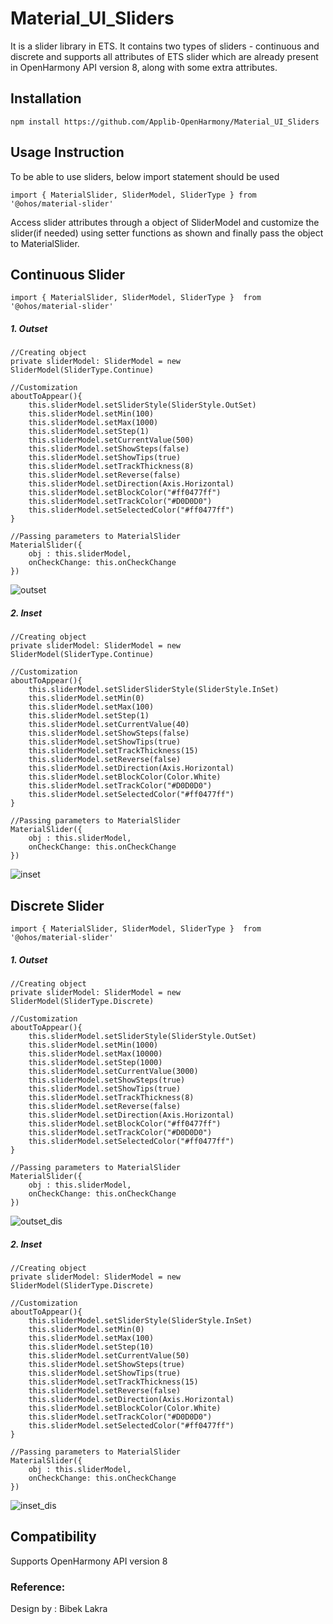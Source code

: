 # Material_UI_Sliders

It is a slider library in ETS. It contains two types of sliders - continuous and discrete and supports all attributes of
ETS slider which are already present in OpenHarmony API version 8, along with some extra attributes.

## Installation

```ets 
npm install https://github.com/Applib-OpenHarmony/Material_UI_Sliders
```

## Usage Instruction

To be able to use sliders, below import statement should be used

```ets
import { MaterialSlider, SliderModel, SliderType } from '@ohos/material-slider'
```

Access slider attributes through a object of SliderModel and customize the slider(if needed) using setter functions as
shown and finally pass the object to MaterialSlider.
<br>

## Continuous Slider

```ets
import { MaterialSlider, SliderModel, SliderType }  from '@ohos/material-slider'
```

##### 1. Outset

```ets
//Creating object 
private sliderModel: SliderModel = new SliderModel(SliderType.Continue)
```

```ets
//Customization 
aboutToAppear(){
    this.sliderModel.setSliderStyle(SliderStyle.OutSet)
    this.sliderModel.setMin(100)
    this.sliderModel.setMax(1000)
    this.sliderModel.setStep(1)
    this.sliderModel.setCurrentValue(500)
    this.sliderModel.setShowSteps(false)
    this.sliderModel.setShowTips(true)
    this.sliderModel.setTrackThickness(8)
    this.sliderModel.setReverse(false)
    this.sliderModel.setDirection(Axis.Horizontal)
    this.sliderModel.setBlockColor("#ff0477ff")
    this.sliderModel.setTrackColor("#D0D0D0")
    this.sliderModel.setSelectedColor("#ff0477ff")
}    
```

```ets
//Passing parameters to MaterialSlider
MaterialSlider({
    obj : this.sliderModel,
    onCheckChange: this.onCheckChange
})
```

![outset](https://github.com/BibekLakra91/Material_UI_Sliders/blob/main/screenshot/outsetSlider.png)

##### 2. Inset

```ets
//Creating object 
private sliderModel: SliderModel = new SliderModel(SliderType.Continue)
```

```ets
//Customization 
aboutToAppear(){
    this.sliderModel.setSliderSliderStyle(SliderStyle.InSet)
    this.sliderModel.setMin(0)
    this.sliderModel.setMax(100)
    this.sliderModel.setStep(1)
    this.sliderModel.setCurrentValue(40)
    this.sliderModel.setShowSteps(false)
    this.sliderModel.setShowTips(true)
    this.sliderModel.setTrackThickness(15)
    this.sliderModel.setReverse(false)
    this.sliderModel.setDirection(Axis.Horizontal)
    this.sliderModel.setBlockColor(Color.White)
    this.sliderModel.setTrackColor("#D0D0D0")
    this.sliderModel.setSelectedColor("#ff0477ff")
}    
```

```ets
//Passing parameters to MaterialSlider
MaterialSlider({
    obj : this.sliderModel,
    onCheckChange: this.onCheckChange
})
```

![inset](https://github.com/BibekLakra91/Material_UI_Sliders/blob/main/screenshot/insetSlider.png)

## Discrete Slider

```ets
import { MaterialSlider, SliderModel, SliderType }  from '@ohos/material-slider'
```

##### 1. Outset

```ets
//Creating object 
private sliderModel: SliderModel = new SliderModel(SliderType.Discrete)
```

```ets
//Customization 
aboutToAppear(){
    this.sliderModel.setSliderStyle(SliderStyle.OutSet)
    this.sliderModel.setMin(1000)
    this.sliderModel.setMax(10000)
    this.sliderModel.setStep(1000)
    this.sliderModel.setCurrentValue(3000)
    this.sliderModel.setShowSteps(true)
    this.sliderModel.setShowTips(true)
    this.sliderModel.setTrackThickness(8)
    this.sliderModel.setReverse(false)
    this.sliderModel.setDirection(Axis.Horizontal)
    this.sliderModel.setBlockColor("#ff0477ff")
    this.sliderModel.setTrackColor("#D0D0D0")
    this.sliderModel.setSelectedColor("#ff0477ff")
}    
```

```ets
//Passing parameters to MaterialSlider
MaterialSlider({
    obj : this.sliderModel,
    onCheckChange: this.onCheckChange
})            
```

![outset_dis](https://github.com/BibekLakra91/Material_UI_Sliders/blob/main/screenshot/outsetSlider_dis.png)

##### 2. Inset

```ets
//Creating object 
private sliderModel: SliderModel = new SliderModel(SliderType.Discrete)
```

```ets
//Customization 
aboutToAppear(){
    this.sliderModel.setSliderStyle(SliderStyle.InSet)
    this.sliderModel.setMin(0)
    this.sliderModel.setMax(100)
    this.sliderModel.setStep(10)
    this.sliderModel.setCurrentValue(50)
    this.sliderModel.setShowSteps(true)
    this.sliderModel.setShowTips(true)
    this.sliderModel.setTrackThickness(15)
    this.sliderModel.setReverse(false)
    this.sliderModel.setDirection(Axis.Horizontal)
    this.sliderModel.setBlockColor(Color.White)
    this.sliderModel.setTrackColor("#D0D0D0")
    this.sliderModel.setSelectedColor("#ff0477ff")
}    
```

```ets
//Passing parameters to MaterialSlider
MaterialSlider({
    obj : this.sliderModel,
    onCheckChange: this.onCheckChange
})            
```

![inset_dis](https://github.com/BibekLakra91/Material_UI_Sliders/blob/main/screenshot/insetSlider_dis.png)

## Compatibility

Supports OpenHarmony API version 8

### Reference:

Design by : Bibek Lakra
